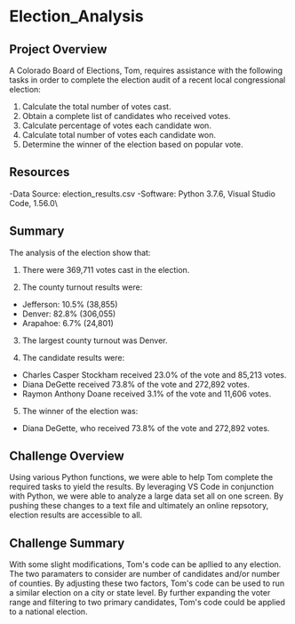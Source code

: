 # Election_Analysis

## Project Overview
A Colorado Board of Elections, Tom, requires assistance with the following tasks in order to complete the election audit of a recent local congressional election:

1. Calculate the total number of votes cast.
2. Obtain a complete list of candidates who received votes.
3. Calculate percentage of votes each candidate won.
4. Calculate total number of votes each candidate won.
5. Determine the winner of the election based on popular vote.

## Resources
-Data Source: election_results.csv
-Software: Python 3.7.6, Visual Studio Code, 1.56.0\

## Summary
The analysis of the election show that:

1. There were 369,711 votes cast in the election.

2. The county turnout results were:
  - Jefferson: 10.5% (38,855)
  - Denver: 82.8% (306,055)
  - Arapahoe: 6.7% (24,801)

3. The largest county turnout was Denver. 

4. The candidate results were:
  - Charles Casper Stockham received 23.0% of the vote and 85,213 votes.
  - Diana DeGette received 73.8%  of the vote and 272,892 votes.
  - Raymon Anthony Doane received 3.1% of the vote and 11,606 votes.

5. The winner of the election was:
  - Diana DeGette, who received 73.8% of the vote and 272,892 votes.
  
## Challenge Overview
Using various Python functions, we were able to help Tom complete the required tasks to yield the results. By leveraging VS Code in conjunction with Python, we were able to analyze a large data set all on one screen. By pushing these changes to a text file and ultimately an online repsotory, election results are accessible to all.

## Challenge Summary
With some slight modifications, Tom's code can be apllied to any election. The two paramaters to consider are number of candidates and/or number of counties. By adjusting these two factors, Tom's code can be used to run a similar election on a city or state level. By further expanding the voter range and filtering to two primary candidates, Tom's code could be applied to a national election.









